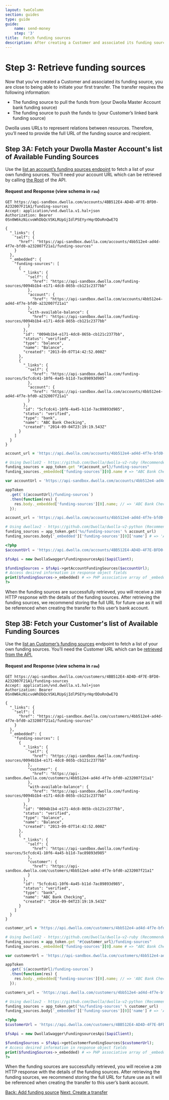 ```yaml
---
layout: twoColumn
section: guides
type: guide
guide:
    name: send-money
    step: '3'
title:  Fetch funding sources
description: After creating a Customer and associated its funding source, you can initiate your first transfer.
---
```

# Step 3: Retrieve funding sources

Now that you’ve created a Customer and associated its funding source, you are close to being able to initiate your first transfer. The transfer requires the following information:

* The funding source to pull the funds from (your Dwolla Master Account bank funding source)
* The funding source to push the funds to (your Customer’s linked bank funding source)

Dwolla uses URLs to represent relations between resources. Therefore, you’ll need to provide the full URL of the funding source and recipient.

## Step 3A: Fetch your Dwolla Master Account's list of Available Funding Sources

Use the [list an account’s funding sources endpoint](https://docs.dwolla.com/#list-funding-sources-for-an-account) to fetch a list of your own funding sources. You’ll need your account URL which can be retrieved by calling [the Root](https://docs.dwolla.com/#root) of the API.

#### Request and Response (view schema in `raw`)

```raw
GET https://api-sandbox.dwolla.com/accounts/4BB512E4-AD4D-4F7E-BFD0-A232007F21A1/funding-sources
Accept: application/vnd.dwolla.v1.hal+json
Authorization: Bearer 0Sn0W6kzNicvoWhDbQcVSKLRUpGjIdlPSEYyrHqrDDoRnQwE7Q

{
  "_links": {
    "self": {
      "href": "https://api-sandbox.dwolla.com/accounts/4bb512e4-ad4d-4f7e-bfd0-a232007f21a1/funding-sources"
    }
  },
  "_embedded": {
    "funding-sources": [
      {
        "_links": {
          "self": {
            "href": "https://api-sandbox.dwolla.com/funding-sources/0094b1b4-e171-4dc8-865b-cb121c2377bb"
          },
          "account": {
            "href": "https://api-sandbox.dwolla.com/accounts/4bb512e4-ad4d-4f7e-bfd0-a232007f21a1"
          },
          "with-available-balance": {
            "href": "https://api-sandbox.dwolla.com/funding-sources/0094b1b4-e171-4dc8-865b-cb121c2377bb"
          }
        },
        "id": "0094b1b4-e171-4dc8-865b-cb121c2377bb",
        "status": "verified",
        "type": "balance",
        "name": "Balance",
        "created": "2013-09-07T14:42:52.000Z"
      },
      {
        "_links": {
          "self": {
            "href": "https://api-sandbox.dwolla.com/funding-sources/5cfcdc41-10f6-4a45-b11d-7ac89893d985"
          },
          "account": {
            "href": "https://api-sandbox.dwolla.com/accounts/4bb512e4-ad4d-4f7e-bfd0-a232007f21a1"
          }
        },
        "id": "5cfcdc41-10f6-4a45-b11d-7ac89893d985",
        "status": "verified",
        "type": "bank",
        "name": "ABC Bank Checking",
        "created": "2014-09-04T23:19:19.543Z"
      }
    ]
  }
}
```

```ruby
account_url = 'https://api.dwolla.com/accounts/4bb512e4-ad4d-4f7e-bfd0-a232007f21a1'

# Using DwollaV2 - https://github.com/Dwolla/dwolla-v2-ruby (Recommended)
funding_sources = app_token.get "#{account_url}/funding-sources"
funding_sources._embedded['funding-sources'][0].name # => "ABC Bank Checking"
```

```javascript
var accountUrl = 'https://api-sandbox.dwolla.com/accounts/4bb512e4-ad4d-4f7e-bfd0-a232007f21a1';

appToken
  .get(`${accountUrl}/funding-sources`)
  .then(function(res) {
    res.body._embedded['funding-sources'][0].name; // => 'ABC Bank Checking'
  });
```

```python
account_url = 'https://api.dwolla.com/accounts/4bb512e4-ad4d-4f7e-bfd0-a232007f21a1'

# Using dwollav2 - https://github.com/Dwolla/dwolla-v2-python (Recommended)
funding_sources = app_token.get('%s/funding-sources' % account_url)
funding_sources.body['_embedded']['funding-sources'][0]['name'] # => 'ABC Bank Checking'
```

```php
<?php
$accountUrl = 'https://api.dwolla.com/accounts/4BB512E4-AD4D-4F7E-BFD0-A232007F21A1';

$fsApi = new DwollaSwagger\FundingsourcesApi($apiClient);

$fundingSources = $fsApi->getAccountFundingSources($accountUrl);
# Access desired information in response object fields
print($fundingSources->_embedded) # => PHP associative array of _embedded contents in schema
?>
```

When the funding sources are successfully retrieved, you will receive a `200` HTTP response with the details of the funding sources. After retrieving the funding sources, we recommend storing the full URL for future use as it will be referenced when creating the transfer to this user’s bank account.

## Step 3B: Fetch your Customer's list of Available Funding Sources

Use the [list an Customer’s funding sources](https://docs.dwolla.com/#list-funding-sources-for-a-customer) endpoint to fetch a list of your own funding sources. You’ll need the Customer URL which can be [retrieved from the API.](https://docs.dwolla.com/#list-and-search-customers)

#### Request and Response (view schema in `raw`)

```raw
GET https://api-sandbox.dwolla.com/customers/4BB512E4-AD4D-4F7E-BFD0-A232007F21A1/funding-sources
Accept: application/vnd.dwolla.v1.hal+json
Authorization: Bearer 0Sn0W6kzNicvoWhDbQcVSKLRUpGjIdlPSEYyrHqrDDoRnQwE7Q

{
  "_links": {
    "self": {
      "href": "https://api-sandbox.dwolla.com/customers/4bb512e4-ad4d-4f7e-bfd0-a232007f21a1/funding-sources"
    }
  },
  "_embedded": {
    "funding-sources": [
      {
        "_links": {
          "self": {
            "href": "https://api-sandbox.dwolla.com/funding-sources/0094b1b4-e171-4dc8-865b-cb121c2377bb"
          },
          "customer": {
            "href": "https://api-sandbox.dwolla.com/customers/4bb512e4-ad4d-4f7e-bfd0-a232007f21a1"
          },
          "with-available-balance": {
            "href": "https://api-sandbox.dwolla.com/funding-sources/0094b1b4-e171-4dc8-865b-cb121c2377bb"
          }
        },
        "id": "0094b1b4-e171-4dc8-865b-cb121c2377bb",
        "status": "verified",
        "type": "balance",
        "name": "Balance",
        "created": "2013-09-07T14:42:52.000Z"
      },
      {
        "_links": {
          "self": {
            "href": "https://api-sandbox.dwolla.com/funding-sources/5cfcdc41-10f6-4a45-b11d-7ac89893d985"
          },
          "customer": {
            "href": "https://api-sandbox.dwolla.com/customers/4bb512e4-ad4d-4f7e-bfd0-a232007f21a1"
          }
        },
        "id": "5cfcdc41-10f6-4a45-b11d-7ac89893d985",
        "status": "verified",
        "type": "bank",
        "name": "ABC Bank Checking",
        "created": "2014-09-04T23:19:19.543Z"
      }
    ]
  }
}
```

```ruby
customer_url = 'https://api.dwolla.com/customers/4bb512e4-ad4d-4f7e-bfd0-a232007f21a1'

# Using DwollaV2 - https://github.com/Dwolla/dwolla-v2-ruby (Recommended)
funding_sources = app_token.get "#{customer_url}/funding-sources"
funding_sources._embedded['funding-sources'][0].name # => "ABC Bank Checking"
```

```javascript
var customerUrl = 'https://api-sandbox.dwolla.com/customers/4bb512e4-ad4d-4f7e-bfd0-a232007f21a1';

appToken
  .get(`${accountUrl}/funding-sources`)
  .then(function(res) {
    res.body._embedded['funding-sources'][0].name; // => 'ABC Bank Checking'
  });
```

```python
customers_url = 'https://api.dwolla.com/customers/4bb512e4-ad4d-4f7e-bfd0-a232007f21a1'

# Using dwollav2 - https://github.com/Dwolla/dwolla-v2-python (Recommended)
funding_sources = app_token.get('%s/funding-sources' % customer_url)
funding_sources.body['_embedded']['funding-sources'][0]['name'] # => 'ABC Bank Checking'
```

```php
<?php
$customerUrl = 'https://api.dwolla.com/customers/4BB512E4-AD4D-4F7E-BFD0-A232007F21A1';

$fsApi = new DwollaSwagger\FundingsourcesApi($apiClient);

$fundingSources = $fsApi->getCustomerFundingSources($customerUrl);
# Access desired information in response object fields
print($fundingSources->_embedded) # => PHP associative array of _embedded contents in schema
?>
```

When the funding sources are successfully retrieved, you will receive a `200` HTTP response with the details of the funding sources. After retrieving the funding sources, we recommend storing the full URL for future use as it will be referenced when creating the transfer to this user’s bank account.

<nav class="pager-nav">
    <a href="add-funding-source.html">Back: Add funding source</a>
    <a href="create-transfer.html">Next: Create a transfer</a>
</nav>
